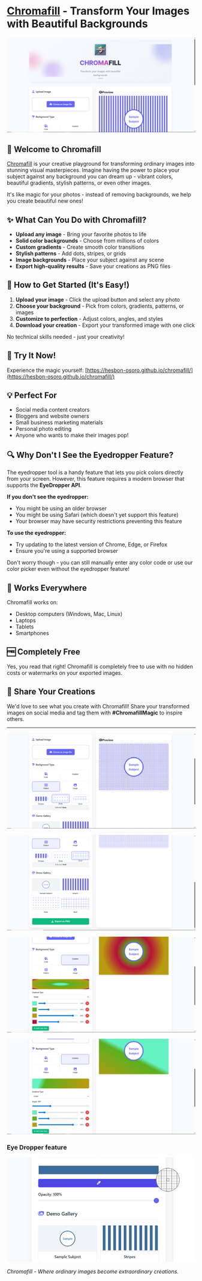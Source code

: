 # [Chromafill](https://hesbon-osoro.github.io/chromafill/) - Transform Your Images with Beautiful Backgrounds

[![Chromafill Banner](./public/assets/screenshots/chromafill.PNG)](https://hesbon-osoro.github.io/chromafill/)

## 🌟 Welcome to Chromafill

[Chromafill](https://hesbon-osoro.github.io/chromafill/) is your creative playground for transforming ordinary images into stunning visual masterpieces. Imagine having the power to place your subject against any background you can dream up - vibrant colors, beautiful gradients, stylish patterns, or even other images.

It's like magic for your photos - instead of removing backgrounds, we help you create beautiful new ones!

## ✨ What Can You Do with Chromafill?

- **Upload any image** - Bring your favorite photos to life
- **Solid color backgrounds** - Choose from millions of colors
- **Custom gradients** - Create smooth color transitions
- **Stylish patterns** - Add dots, stripes, or grids
- **Image backgrounds** - Place your subject against any scene
- **Export high-quality results** - Save your creations as PNG files

## 🎨 How to Get Started (It's Easy!)

1. **Upload your image** - Click the upload button and select any photo
2. **Choose your background** - Pick from colors, gradients, patterns, or images
3. **Customize to perfection** - Adjust colors, angles, and styles
4. **Download your creation** - Export your transformed image with one click

No technical skills needed - just your creativity!

## 🚀 Try It Now!

Experience the magic yourself: [https://hesbon-osoro.github.io/chromafill/](https://hesbon-osoro.github.io/chromafill/)

## 💡 Perfect For

- Social media content creators
- Bloggers and website owners
- Small business marketing materials
- Personal photo editing
- Anyone who wants to make their images pop!

## 🔍 Why Don't I See the Eyedropper Feature?

The eyedropper tool is a handy feature that lets you pick colors directly from your screen. However, this feature requires a modern browser that supports the **EyeDropper API**.

**If you don't see the eyedropper:**

- You might be using an older browser
- You might be using Safari (which doesn't yet support this feature)
- Your browser may have security restrictions preventing this feature

**To use the eyedropper:**

- Try updating to the latest version of Chrome, Edge, or Firefox
- Ensure you're using a supported browser

Don't worry though - you can still manually enter any color code or use our color picker even without the eyedropper feature!

## 📱 Works Everywhere

Chromafill works on:

- Desktop computers (Windows, Mac, Linux)
- Laptops
- Tablets
- Smartphones

## 🆓 Completely Free

Yes, you read that right! Chromafill is completely free to use with no hidden costs or watermarks on your exported images.

## 🔗 Share Your Creations

We'd love to see what you create with Chromafill! Share your transformed images on social media and tag them with **#ChromafillMagic** to inspire others.

---

[![Chromafill demo](./public/assets/screenshots/chromafill0.PNG)](https://hesbon-osoro.github.io/chromafill/)

[![demo](./public/assets/screenshots/chromafill1.PNG)](https://hesbon-osoro.github.io/chromafill/)

[![demo2](./public/assets/screenshots/chromafill2.PNG)](https://hesbon-osoro.github.io/chromafill/)

[![demo3](./public/assets/screenshots/chromafill3.PNG)](https://hesbon-osoro.github.io/chromafill/)

### Eye Dropper feature

[![eyedropper](./public/assets/screenshots/eyedropper.png)](https://hesbon-osoro.github.io/chromafill/)

_Chromafill - Where ordinary images become extraordinary creations._
